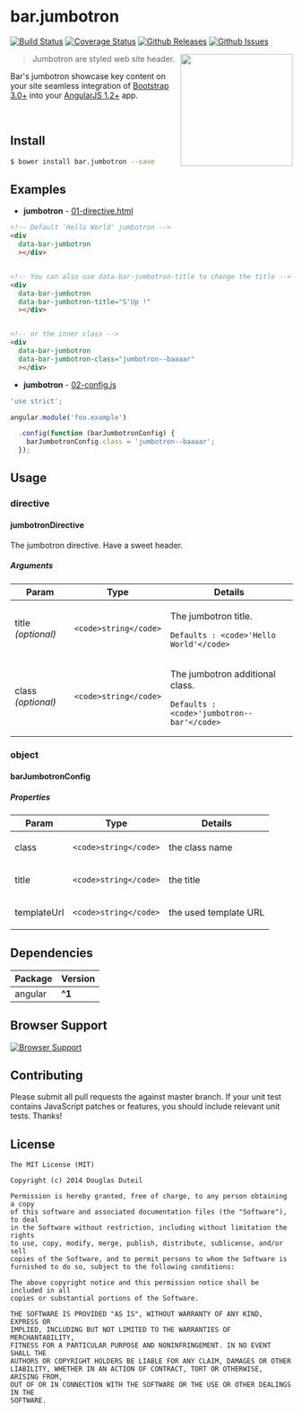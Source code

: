 # bar.jumbotron
[![Build Status](http://img.shields.io/travis/douglasduteil/angular-utility-belt.svg)](http://travis-ci.org/douglasduteil/angular-utility-belt) [![Coverage Status](http://img.shields.io/codeclimate/coverage/github/douglasduteil/angular-utility-belt.svg)](http://url) [![Github Releases](http://img.shields.io/badge/release-v0.1.0-orange.svg)](http://github.com/douglasduteil/angular-utility-belt/releases) [![Github Issues](http://img.shields.io/github/issues/douglasduteil/angular-utility-belt.svg)](http://github.com/douglasduteil/angular-utility-belt/issues) 

<img align="right" height="200" src="http://icons.iconarchive.com/icons/igh0zt/ios7-style-metro-ui/512/MetroUI-Apps-Foobar-icon.png">

> Jumbotron are styled web site header.

Bar's jumbotron  showcase key content on your site seamless integration of [Bootstrap 3.0+](https://github.com/twbs/bootstrap) into your [AngularJS 1.2+](https://github.com/angular/angular.js) app.

<br/>

## Install

``` sh
$ bower install bar.jumbotron --save
```

## Examples

- **jumbotron** - [01-directive.html](src/jumbotron/docs/examples/01-directive.html)

```html
<!-- Default 'Hello World' jumbotron -->
<div
  data-bar-jumbotron
  ></div>


<!-- You can also use data-bar-jumbotron-title to change the title -->
<div
  data-bar-jumbotron
  data-bar-jumbotron-title="S'Up !"
  ></div>


<!-- or the inner class -->
<div
  data-bar-jumbotron
  data-bar-jumbotron-class="jumbotron--baaaar"
  ></div>


```
- **jumbotron** - [02-config.js](src/jumbotron/docs/examples/02-config.js)

```js
'use strict';

angular.module('foo.example')

  .config(function (barJumbotronConfig) {
    barJumbotronConfig.class = 'jumbotron--baaaar';
  });

```

## Usage








### directive








#### jumbotronDirective


The jumbotron directive. Have a sweet header.








##### Arguments


<table>
  <thead>
    <tr>
      <th>Param</th>
      <th>Type</th>
      <th>Details</th>
    </tr>
  </thead>
  <tbody>


<tr>
  <td>
    title  <em>(optional)</em>
  </td>
  <td>
    
    <code>string</code>
    
  </td>
  <td>
    <p>The jumbotron title.</p>

    Defaults : <code>'Hello World'</code>
  </td>
</tr>

<tr>
  <td>
    class  <em>(optional)</em>
  </td>
  <td>
    
    <code>string</code>
    
  </td>
  <td>
    <p>The jumbotron additional class.</p>

    Defaults : <code>'jumbotron--bar'</code>
  </td>
</tr>



  </tbody>
</table>




### object








#### barJumbotronConfig










##### Properties


<table>
  <thead>
    <tr>
      <th>Param</th>
      <th>Type</th>
      <th>Details</th>
    </tr>
  </thead>
  <tbody>


<tr>
  <td>
    class  
  </td>
  <td>
    
    <code>string</code>
    
  </td>
  <td>
    <p>the class name</p>

    
  </td>
</tr>

<tr>
  <td>
    title  
  </td>
  <td>
    
    <code>string</code>
    
  </td>
  <td>
    <p>the title</p>

    
  </td>
</tr>

<tr>
  <td>
    templateUrl  
  </td>
  <td>
    
    <code>string</code>
    
  </td>
  <td>
    <p>the used template URL</p>

    
  </td>
</tr>



  </tbody>
</table>







## Dependencies

Package | Version
------- | -------
angular | **^1**


## Browser Support

[![Browser Support](https://ci.testling.com/douglasduteil/angular-utility-belt.png)](http://ci.testling.com/douglasduteil/angular-utility-belt)

## Contributing
Please submit all pull requests the against master branch. If your unit test contains JavaScript patches or features, you should include relevant unit tests. Thanks!

## License

    The MIT License (MIT)
    
    Copyright (c) 2014 Douglas Duteil
    
    Permission is hereby granted, free of charge, to any person obtaining a copy
    of this software and associated documentation files (the "Software"), to deal
    in the Software without restriction, including without limitation the rights
    to use, copy, modify, merge, publish, distribute, sublicense, and/or sell
    copies of the Software, and to permit persons to whom the Software is
    furnished to do so, subject to the following conditions:
    
    The above copyright notice and this permission notice shall be included in all
    copies or substantial portions of the Software.
    
    THE SOFTWARE IS PROVIDED "AS IS", WITHOUT WARRANTY OF ANY KIND, EXPRESS OR
    IMPLIED, INCLUDING BUT NOT LIMITED TO THE WARRANTIES OF MERCHANTABILITY,
    FITNESS FOR A PARTICULAR PURPOSE AND NONINFRINGEMENT. IN NO EVENT SHALL THE
    AUTHORS OR COPYRIGHT HOLDERS BE LIABLE FOR ANY CLAIM, DAMAGES OR OTHER
    LIABILITY, WHETHER IN AN ACTION OF CONTRACT, TORT OR OTHERWISE, ARISING FROM,
    OUT OF OR IN CONNECTION WITH THE SOFTWARE OR THE USE OR OTHER DEALINGS IN THE
    SOFTWARE.
